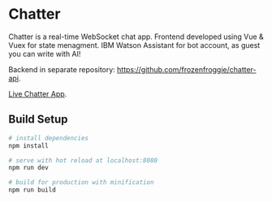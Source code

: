 # Chatter

Chatter is a real-time WebSocket chat app. Frontend developed using Vue & Vuex for state menagment. IBM Watson Assistant for bot account, as guest you can write with AI!

Backend in separate repository: https://github.com/frozenfroggie/chatter-api.

[Live Chatter App](https://chatter.cf).

## Build Setup

``` bash
# install dependencies
npm install

# serve with hot reload at localhost:8080
npm run dev

# build for production with minification
npm run build
```
